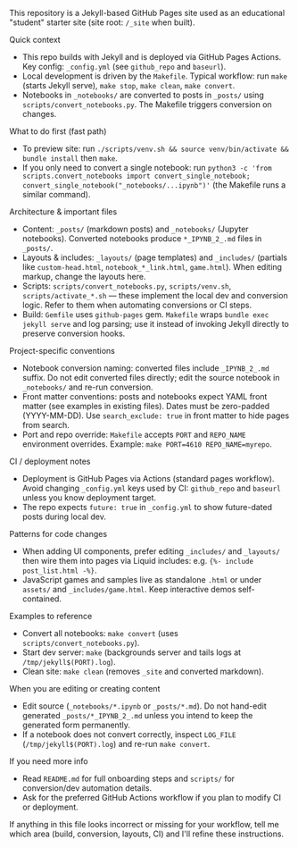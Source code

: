This repository is a Jekyll-based GitHub Pages site used as an educational "student" starter site (site root: `/_site` when built).

Quick context
- This repo builds with Jekyll and is deployed via GitHub Pages Actions. Key config: `_config.yml` (see `github_repo` and `baseurl`).
- Local development is driven by the `Makefile`. Typical workflow: run `make` (starts Jekyll serve), `make stop`, `make clean`, `make convert`.
- Notebooks in `_notebooks/` are converted to posts in `_posts/` using `scripts/convert_notebooks.py`. The Makefile triggers conversion on changes.

What to do first (fast path)
- To preview site: run `./scripts/venv.sh && source venv/bin/activate && bundle install` then `make`.
- If you only need to convert a single notebook: run `python3 -c 'from scripts.convert_notebooks import convert_single_notebook; convert_single_notebook("_notebooks/...ipynb")'` (the Makefile runs a similar command).

Architecture & important files
- Content: `_posts/` (markdown posts) and `_notebooks/` (Jupyter notebooks). Converted notebooks produce `*_IPYNB_2_.md` files in `_posts/`.
- Layouts & includes: `_layouts/` (page templates) and `_includes/` (partials like `custom-head.html`, `notebook_*_link.html`, `game.html`). When editing markup, change the layouts here.
- Scripts: `scripts/convert_notebooks.py`, `scripts/venv.sh`, `scripts/activate_*.sh` — these implement the local dev and conversion logic. Refer to them when automating conversions or CI steps.
- Build: `Gemfile` uses `github-pages` gem. `Makefile` wraps `bundle exec jekyll serve` and log parsing; use it instead of invoking Jekyll directly to preserve conversion hooks.

Project-specific conventions
- Notebook conversion naming: converted files include `_IPYNB_2_.md` suffix. Do not edit converted files directly; edit the source notebook in `_notebooks/` and re-run conversion.
- Front matter conventions: posts and notebooks expect YAML front matter (see examples in existing files). Dates must be zero-padded (YYYY-MM-DD). Use `search_exclude: true` in front matter to hide pages from search.
- Port and repo override: `Makefile` accepts `PORT` and `REPO_NAME` environment overrides. Example: `make PORT=4610 REPO_NAME=myrepo`.

CI / deployment notes
- Deployment is GitHub Pages via Actions (standard pages workflow). Avoid changing `_config.yml` keys used by CI: `github_repo` and `baseurl` unless you know deployment target.
- The repo expects `future: true` in `_config.yml` to show future-dated posts during local dev.

Patterns for code changes
- When adding UI components, prefer editing `_includes/` and `_layouts/` then wire them into pages via Liquid includes: e.g. `{%- include post_list.html -%}`.
- JavaScript games and samples live as standalone `.html` or under `assets/` and `_includes/game.html`. Keep interactive demos self-contained.

Examples to reference
- Convert all notebooks: `make convert` (uses `scripts/convert_notebooks.py`).
- Start dev server: `make` (backgrounds server and tails logs at `/tmp/jekyll$(PORT).log`).
- Clean site: `make clean` (removes `_site` and converted markdown).

When you are editing or creating content
- Edit source (`_notebooks/*.ipynb` or `_posts/*.md`). Do not hand-edit generated `_posts/*_IPYNB_2_.md` unless you intend to keep the generated form permanently.
- If a notebook does not convert correctly, inspect `LOG_FILE` (`/tmp/jekyll$(PORT).log`) and re-run `make convert`.

If you need more info
- Read `README.md` for full onboarding steps and `scripts/` for conversion/dev automation details.
- Ask for the preferred GitHub Actions workflow if you plan to modify CI or deployment.

If anything in this file looks incorrect or missing for your workflow, tell me which area (build, conversion, layouts, CI) and I'll refine these instructions.
